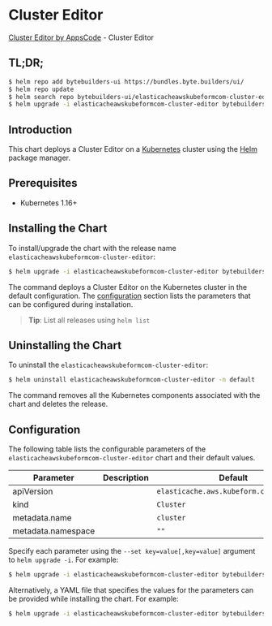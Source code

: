 # Cluster Editor

[Cluster Editor by AppsCode](https://byte.builders) - Cluster Editor

## TL;DR;

```bash
$ helm repo add bytebuilders-ui https://bundles.byte.builders/ui/
$ helm repo update
$ helm search repo bytebuilders-ui/elasticacheawskubeformcom-cluster-editor --version=v0.4.16
$ helm upgrade -i elasticacheawskubeformcom-cluster-editor bytebuilders-ui/elasticacheawskubeformcom-cluster-editor -n default --create-namespace --version=v0.4.16
```

## Introduction

This chart deploys a Cluster Editor on a [Kubernetes](http://kubernetes.io) cluster using the [Helm](https://helm.sh) package manager.

## Prerequisites

- Kubernetes 1.16+

## Installing the Chart

To install/upgrade the chart with the release name `elasticacheawskubeformcom-cluster-editor`:

```bash
$ helm upgrade -i elasticacheawskubeformcom-cluster-editor bytebuilders-ui/elasticacheawskubeformcom-cluster-editor -n default --create-namespace --version=v0.4.16
```

The command deploys a Cluster Editor on the Kubernetes cluster in the default configuration. The [configuration](#configuration) section lists the parameters that can be configured during installation.

> **Tip**: List all releases using `helm list`

## Uninstalling the Chart

To uninstall the `elasticacheawskubeformcom-cluster-editor`:

```bash
$ helm uninstall elasticacheawskubeformcom-cluster-editor -n default
```

The command removes all the Kubernetes components associated with the chart and deletes the release.

## Configuration

The following table lists the configurable parameters of the `elasticacheawskubeformcom-cluster-editor` chart and their default values.

|     Parameter      | Description |                      Default                       |
|--------------------|-------------|----------------------------------------------------|
| apiVersion         |             | <code>elasticache.aws.kubeform.com/v1alpha1</code> |
| kind               |             | <code>Cluster</code>                               |
| metadata.name      |             | <code>cluster</code>                               |
| metadata.namespace |             | <code>""</code>                                    |


Specify each parameter using the `--set key=value[,key=value]` argument to `helm upgrade -i`. For example:

```bash
$ helm upgrade -i elasticacheawskubeformcom-cluster-editor bytebuilders-ui/elasticacheawskubeformcom-cluster-editor -n default --create-namespace --version=v0.4.16 --set apiVersion=elasticache.aws.kubeform.com/v1alpha1
```

Alternatively, a YAML file that specifies the values for the parameters can be provided while
installing the chart. For example:

```bash
$ helm upgrade -i elasticacheawskubeformcom-cluster-editor bytebuilders-ui/elasticacheawskubeformcom-cluster-editor -n default --create-namespace --version=v0.4.16 --values values.yaml
```
